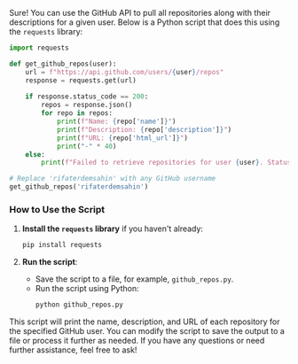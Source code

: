 Sure! You can use the GitHub API to pull all repositories along with their descriptions for a given user. Below is a Python script that does this using the `requests` library:

```python
import requests

def get_github_repos(user):
    url = f"https://api.github.com/users/{user}/repos"
    response = requests.get(url)
    
    if response.status_code == 200:
        repos = response.json()
        for repo in repos:
            print(f"Name: {repo['name']}")
            print(f"Description: {repo['description']}")
            print(f"URL: {repo['html_url']}")
            print("-" * 40)
    else:
        print(f"Failed to retrieve repositories for user {user}. Status code: {response.status_code}")

# Replace 'rifaterdemsahin' with any GitHub username
get_github_repos('rifaterdemsahin')
```

### How to Use the Script
1. **Install the `requests` library** if you haven't already:
   ```sh
   pip install requests
   ```

2. **Run the script**:
   - Save the script to a file, for example, `github_repos.py`.
   - Run the script using Python:
     ```sh
     python github_repos.py
     ```

This script will print the name, description, and URL of each repository for the specified GitHub user. You can modify the script to save the output to a file or process it further as needed. If you have any questions or need further assistance, feel free to ask!

